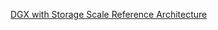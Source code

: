  
  
  [DGX with Storage Scale Reference Architecture](https://www.nvidia.com/en-us/data-center/resources/ibm-spectrumai-reference-architecture/)
